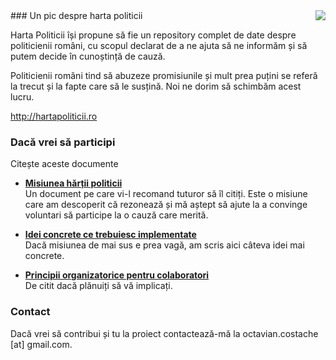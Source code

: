 <img src="http://www.hartapoliticii.ro/top_title.png" align="right">
### Un pic despre harta politicii

Harta Politicii își propune să fie un repository complet de date despre
politicienii români, cu scopul declarat de a ne ajuta să ne informăm și să
putem decide în cunoștință de cauză.

Politicienii români tind să abuzeze promisiunile și mult prea puțini se referă
la trecut și la fapte care să le susțină. Noi ne dorim să schimbăm acest lucru.

http://hartapoliticii.ro


### Dacă vrei să participi

Citește aceste documente

+ **[Misiunea hărții politicii](https://github.com/okvivi/hartapoliticii/wiki/Misiunea-h%C4%83r%C8%9Bii-politicii)**<br>Un document pe care vi-l recomand tuturor să îl citiți. Este o misiune care am descoperit că rezonează și mă aștept să ajute la a convinge voluntari să participe la o cauză care merită.

+ **[Idei concrete ce trebuiesc implementate](https://github.com/okvivi/hartapoliticii/wiki/Idei-concrete-care-trebuiesc-implementate)**<br>
Dacă misiunea de mai sus e prea vagă, am scris aici câteva idei mai concrete.

+ **[Principii organizatorice pentru colaboratori](https://github.com/okvivi/hartapoliticii/wiki/Principii-de-organizare-pentru-colaboratori)** <br>De citit dacă plănuiți să vă implicați.

### Contact

Dacă vrei să contribui și tu la proiect contactează-mă
la octavian.costache [at] gmail.com.

